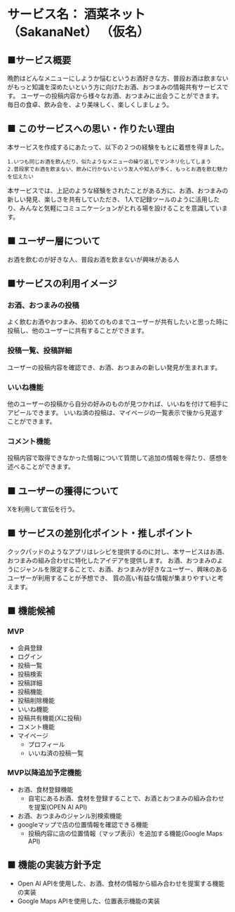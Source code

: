 # サービス名： 酒菜ネット（SakanaNet） （仮名）　

## ■サービス概要
晩酌はどんなメニューにしようか悩むというお酒好きな方、普段お酒は飲まないがもっと知識を深めたいという方に向けたお酒、おつまみの情報共有サービスです。
ユーザーの投稿内容から様々なお酒、おつまみに出会うことができます。
毎日の食卓、飲み会を、より美味しく、楽しくしましょう。

## ■ このサービスへの思い・作りたい理由
本サービスを作成するにあたって、以下の２つの経験をもとに着想を得ました。

`1.いつも同じお酒を飲んだり、似たようなメニューの繰り返しでマンネリ化してしまう`<br>
`2.普段家でお酒を飲まない、飲みに行かないという友人や知人が多く、もっとお酒を飲む魅力を伝えたい`

本サービスでは、上記のような経験をされたことがある方に、お酒、おつまみの新しい発見、楽しさを共有していただき、
1人で記録ツールのように活用したり、みんなと気軽にコミュニケーションがとれる場を設けることを意識しています。

## ■ ユーザー層について
お酒を飲むのが好きな人、普段お酒を飲まないが興味がある人

## ■サービスの利用イメージ
### お酒、おつまみの投稿
よく飲むお酒やおつまみ、初めてのものまでユーザーが共有したいと思った時に投稿し、他のユーザーに共有することができます。

### 投稿一覧、投稿詳細
ユーザーの投稿内容を確認でき、お酒、おつまみの新しい発見が生まれます。

### いいね機能
他のユーザーの投稿から自分の好みのものが見つかれば、いいねを付けて相手にアピールできます。
いいね済の投稿は、マイページの一覧表示で後から見返すことができます。

### コメント機能
投稿内容で取得できなかった情報について質問して追加の情報を得たり、感想を述べることができます。

## ■ ユーザーの獲得について
Xを利用して宣伝を行う。

## ■ サービスの差別化ポイント・推しポイント
クックパッドのようなアプリはレシピを提供するのに対し、本サービスはお酒、おつまみの組み合わせに特化したアイデアを提供します。
お酒、おつまみのようにジャンルを限定することで、お酒、おつまみが好きなユーザー、興味のあるユーザーが利用することが予想でき、
質の高い有益な情報が集まりやすいと考えます。

## ■ 機能候補
### MVP
- 会員登録
- ログイン
- 投稿一覧
- 投稿検索
- 投稿詳細
- 投稿機能
- 投稿削除機能
- いいね機能
- 投稿共有機能(Xに投稿)
- コメント機能
- マイページ
  - プロフィール
  - いいね済の投稿一覧

### MVP以降追加予定機能
- お酒、食材登録機能
  - 自宅にあるお酒、食材を登録することで、お酒とおつまみの組み合わせを提案(OPEN AI API)
- お酒、おつまみのジャンル別検索機能
- googleマップで店の位置情報を確認できる機能
  - 投稿内容に店の位置情報（マップ表示）を追加する機能(Google Maps API)

## ■ 機能の実装方針予定
- Open AI APIを使用した、お酒、食材の情報から組み合わせを提案する機能の実装
- Google Maps APIを使用した、位置表示機能の実装
